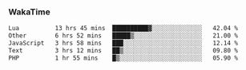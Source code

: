 ### WakaTime

<!--START_SECTION:waka-->

```txt
Lua          13 hrs 45 mins  ██████████▓░░░░░░░░░░░░░░   42.04 %
Other        6 hrs 52 mins   █████▒░░░░░░░░░░░░░░░░░░░   21.00 %
JavaScript   3 hrs 58 mins   ███░░░░░░░░░░░░░░░░░░░░░░   12.14 %
Text         3 hrs 12 mins   ██▒░░░░░░░░░░░░░░░░░░░░░░   09.80 %
PHP          1 hr 55 mins    █▒░░░░░░░░░░░░░░░░░░░░░░░   05.90 %
```

<!--END_SECTION:waka-->
